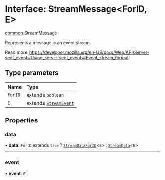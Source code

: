 # Interface: StreamMessage<ForID, E\>

[common](/docs/modules/common).StreamMessage

Represents a message in an event stream.

Read more: https://developer.mozilla.org/en-US/docs/Web/API/Server-sent_events/Using_server-sent_events#Event_stream_format

## Type parameters

| Name | Type |
| :------ | :------ |
| `ForID` | extends `boolean` |
| `E` | extends [`StreamEvent`](/docs/modules/common.md#streamevent) |

## Properties

### data

• **data**: `ForID` extends ``true`` ? [`StreamDataForID`](/docs/modules/common.md#streamdataforid)<`E`\> : [`StreamData`](/docs/modules/common.md#streamdata)<`E`\>

___

### event

• **event**: `E`
